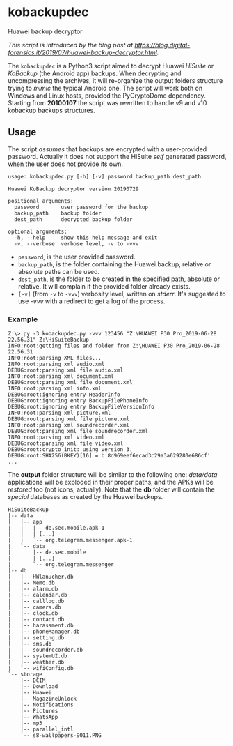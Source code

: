# kobackupdec
Huawei backup decryptor

_This script is introduced by the blog post at https://blog.digital-forensics.it/2019/07/huawei-backup-decryptor.html._

The `kobackupdec` is a Python3 script aimed to decrypt Huawei *HiSuite* or *KoBackup* (the Android app) backups. When decrypting and uncompressing the archives, it will re-organize the output folders structure trying to _mimic_ the typical Android one. The script will work both on Windows and Linux hosts, provided the PyCryptoDome dependency. Starting from **20100107** the script was rewritten to handle v9 and v10 kobackup backups structures.

## Usage

The script *assumes* that backups are encrypted with a user-provided password. Actually it does not support the HiSuite _self_ generated password, when the user does not provide its own.

```
usage: kobackupdec.py [-h] [-v] password backup_path dest_path

Huawei KoBackup decryptor version 20190729

positional arguments:
  password       user password for the backup
  backup_path    backup folder
  dest_path      decrypted backup folder

optional arguments:
  -h, --help     show this help message and exit
  -v, --verbose  verbose level, -v to -vvv
```

- `password`, is the user provided password.
- `backup_path`, is the folder containing the Huawei backup, relative or absolute paths can be used.
- `dest_path`, is the folder to be created in the specified path, absolute or relative. It will complain if the provided folder already exists.
- `[-v]` (from `-v` to `-vvv`) verbosity level, written on *stderr*. It's suggested to use *-vvv* with a redirect to get a log of the process.

### Example

```
Z:\> py -3 kobackupdec.py -vvv 123456 "Z:\HUAWEI P30 Pro_2019-06-28 22.56.31" Z:\HiSuiteBackup
INFO:root:getting files and folder from Z:\HUAWEI P30 Pro_2019-06-28 22.56.31
INFO:root:parsing XML files...
INFO:root:parsing xml audio.xml
DEBUG:root:parsing xml file audio.xml
INFO:root:parsing xml document.xml
DEBUG:root:parsing xml file document.xml
INFO:root:parsing xml info.xml
DEBUG:root:ignoring entry HeaderInfo
DEBUG:root:ignoring entry BackupFilePhoneInfo
DEBUG:root:ignoring entry BackupFileVersionInfo
INFO:root:parsing xml picture.xml
DEBUG:root:parsing xml file picture.xml
INFO:root:parsing xml soundrecorder.xml
DEBUG:root:parsing xml file soundrecorder.xml
INFO:root:parsing xml video.xml
DEBUG:root:parsing xml file video.xml
DEBUG:root:crypto_init: using version 3.
DEBUG:root:SHA256(BKEY)[16] = b'8d969eef6ecad3c29a3a629280e686cf'
...
```

The **output** folder structure will be similar to the following one: *data/data* applications will be exploded in their proper paths, and the APKs will be *restored* too (not icons, actually). Note that the **db** folder will contain the *special* databases as created by the Huawei backups.

```
HiSuiteBackup
|-- data
|   |-- app
|   |   |-- de.sec.mobile.apk-1
|   |   | [...]
|   |   `-- org.telegram.messenger.apk-1
|   `-- data
|       |-- de.sec.mobile
|       | [...]
|       `-- org.telegram.messenger
|-- db
|   |-- HWlanucher.db
|   |-- Memo.db
|   |-- alarm.db
|   |-- calendar.db
|   |-- calllog.db
|   |-- camera.db
|   |-- clock.db
|   |-- contact.db
|   |-- harassment.db
|   |-- phoneManager.db
|   |-- setting.db
|   |-- sms.db
|   |-- soundrecorder.db
|   |-- systemUI.db
|   |-- weather.db
|   `-- wifiConfig.db
`-- storage
    |-- DCIM
    |-- Download
    |-- Huawei
    |-- MagazineUnlock
    |-- Notifications
    |-- Pictures
    |-- WhatsApp
    |-- mp3
    |-- parallel_intl
    `-- s8-wallpapers-9011.PNG
```
